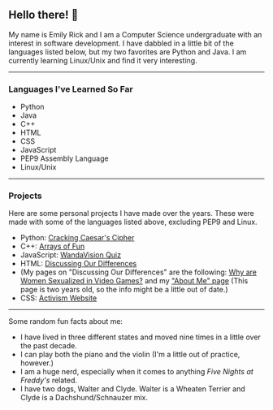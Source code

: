 ## Hello there! 👋

My name is Emily Rick and I am a Computer Science undergraduate with an interest in software development. I have dabbled in a little bit of the languages listed below, but my two favorites are Python and Java. I am currently learning Linux/Unix and find it very interesting.
___

### Languages I've Learned So Far
* Python
* Java
* C++
* HTML
* CSS
* JavaScript
* PEP9 Assembly Language
* Linux/Unix
___

### Projects
Here are some personal projects I have made over the years. These were made with some of the languages listed above, excluding PEP9 and Linux.
* Python: [Cracking Caesar's Cipher](https://replit.com/@AceFox95/Cracking-Caesars-Cipher-Emily-R)
* C++: [Arrays of Fun](https://replit.com/@AceFox95/Arrays-of-Fun-Version-2)
* JavaScript: [WandaVision Quiz](https://replit.com/@AceFox95/WandaVision-Personality-Quiz)
* HTML: [Discussing Our Differences](https://discrimination.projects.gwcnorfolk.org/)
*   (My pages on "Discussing Our Differences" are the following: [Why are Women Sexualized in Video Games?](https://discrimination.projects.gwcnorfolk.org/stories/why-are-women-sexualized-in-video-games/#) and my ["About Me" page](https://discrimination.projects.gwcnorfolk.org/about-emily/) (This page is two years old, so the info might be a little out of date.)
* CSS: [Activism Website](https://replit.com/@AceFox95/Activism-Website)

___

Some random fun facts about me:
* I have lived in three different states and moved nine times in a little over the past decade.
* I can play both the piano and the violin (I'm a little out of practice, however.)
* I am a huge nerd, especially when it comes to anything *Five Nights at Freddy's* related.
* I have two dogs, Walter and Clyde. Walter is a Wheaten Terrier and Clyde is a Dachshund/Schnauzer mix.

<!--
**emirick72/emirick72** is a ✨ _special_ ✨ repository because its `README.md` (this file) appears on your GitHub profile.

Here are some ideas to get you started:

- 🔭 I’m currently working on my Bachelor's degree in Computer Science!
- 🌱 I’m currently learning Linux/Unix!
- 👯 I’m looking to collaborate on ...
- 🤔 I’m looking for help with ...
- 💬 Ask me about nerdy things (I especially like FNAF).
- 📫 How to reach me: ...
- 😄 Pronouns: she/her/hers
- ⚡ Fun fact: I have lived in three different states and moved nine times in a little over the past decade.
-->
